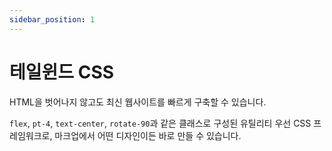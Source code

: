 ```yaml
---
sidebar_position: 1
---
```


# 테일윈드 CSS

HTML을 벗어나지 않고도 최신 웹사이트를 빠르게 구축할 수 있습니다.

`flex`, `pt-4`, `text-center`, `rotate-90`과 같은 클래스로 구성된 유틸리티 우선 CSS 프레임워크로, 마크업에서 어떤 디자인이든 바로 만들 수 있습니다.